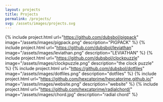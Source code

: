 ```yaml
---
layout: projects
title: Projects
permalink: /projects/
svg: /assets/images/projects.svg
---
```

{% include project.html url="https://github.com/dubsbol/pigpack" image="/assets/images/pigpack.png" description="PIGPACK" %}
{% include project.html url="https://github.com/dubsbol/leviathan" image="/assets/images/leviathan.png" description="LEVIATHAN" %}
{% include project.html url="https://github.com/dubsbol/clockpuzzle" image="/assets/images/clockpuzzle.png" description="the clock puzzle" %}
{% include project.html url="https://github.com/dubsbol/dotfiles" image="/assets/images/dotfiles.png" description="dotfiles" %}
{% include project.html url="https://github.com/hexcatprime/hexcatprime.github.io/" image="/assets/images/website.png" description="website" %}
{% include project.html url="https://github.com/hexcatprime/radialchord/" image="/assets/images/chord.jpg" description="radial chord" %}